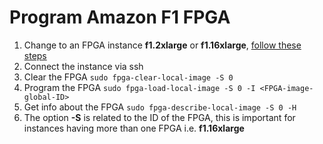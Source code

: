 # Program Amazon F1 FPGA

1. Change to an FPGA instance **f1.2xlarge** or **f1.16xlarge**, [follow these steps](change_instance_type.md)
2. Connect the instance via ssh
3. Clear the FPGA `sudo fpga-clear-local-image -S 0`
4. Program the FPGA `sudo fpga-load-local-image -S 0 -I <FPGA-image-global-ID>`
5. Get info about the FPGA `sudo fpga-describe-local-image -S 0 -H`
6. The option **-S** is related to the ID of the FPGA, this is important for instances having more than
one FPGA i.e. **f1.16xlarge**
